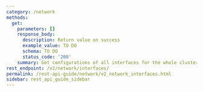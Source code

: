 ```yaml
---
category: /network
methods:
  get:
    parameters: []
    response_body:
      description: Return value on success
      example_value: TO DO
      schema: TO DO
      status_code: '200'
    summary: Get configurations of all interfaces for the whole cluster.
rest_endpoint: /v2/network/interfaces/
permalink: /rest-api-guide/network/v2_network_interfaces.html
sidebar: rest_api_guide_sidebar
---
```

